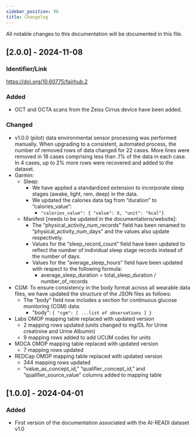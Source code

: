 ```yaml
---
sidebar_position: 98
title: Changelog
---
```


All notable changes to this documentation will be documented in this file.

## [2.0.0] - 2024-11-08

### Identifier/Link

https://doi.org/10.60775/fairhub.2

### Added

- OCT and OCTA scans from the Zeiss Cirrus device have been added.

### Changed

- v1.0.0 (pilot) data environmental sensor processing was performed manually. When upgrading to a consistent, automated process, the number of removed rows of data changed for 22 cases. More lines were removed in 18 cases comprising less than .1% of the data in each case. In 4 cases, up to 2% more rows were recovered and added to the dataset.
- Garmin:
  - Sleep:
    - We have applied a standardized extension to incorporate sleep stages (awake, light, rem, deep) in the data.
    - We updated the calories data tag from “duration” to “calories_value”:
      - `"calories_value": { "value": X, "unit": "kcal"}`
  - Manifest [needs to be updated in the documentations/website]:
    - The “physical_activity_num_records” field has been renamed to “physical_activity_num_days” and the values also update respectively.
    - Values for the “sleep_record_count” field have been updated to reflect the number of individual sleep stage records instead of the number of days.
    - Values for the “average_sleep_hours” field have been updated with respect to the following formula:
      - average_sleep_duration = total_sleep_duration / number_of_records
- CGM: To ensure consistency in the body format across all wearable data files, we have updated the structure of the JSON files as follows:
  - The "body" field now includes a section for continuous glucose monitoring (CGM) data:
    - "body": `{ "cgm": [ ...list of observations ] }`
- Labs OMOP mapping table replaced with updated version
  - 2 mapping rows updated (units changed to mg/DL for Urine creatinine and Urine Albumin)
  - 9 mapping rows added to add UCUM codes for units
- MOCA OMOP mapping table replaced with updated version
  - 7 mapping rows updated
- REDCap OMOP mapping table replaced with updated version
  - 344 mapping rows updated
  - “value_as_concept_id,” “qualifier_concept_id,” and “qualifier_source_value” columns added to mapping table

## [1.0.0] - 2024-04-01

### Added

- First version of the documentation associated with the AI-READI dataset v1.0
